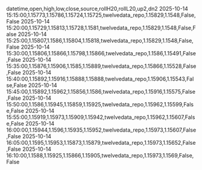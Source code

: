 datetime,open,high,low,close,source,rollH20,rollL20,up2,dn2
2025-10-14 15:15:00,1.15773,1.15786,1.15724,1.15725,twelvedata_repo,1.15829,1.1548,False,False
2025-10-14 15:20:00,1.15729,1.15813,1.15728,1.1581,twelvedata_repo,1.15829,1.1548,False,False
2025-10-14 15:25:00,1.15807,1.1586,1.15804,1.15818,twelvedata_repo,1.15829,1.1548,False,False
2025-10-14 15:30:00,1.15806,1.15866,1.15798,1.15866,twelvedata_repo,1.1586,1.15491,False,False
2025-10-14 15:35:00,1.15876,1.15906,1.1585,1.15889,twelvedata_repo,1.15866,1.15528,False,False
2025-10-14 15:40:00,1.15892,1.15916,1.15888,1.15888,twelvedata_repo,1.15906,1.15543,False,False
2025-10-14 15:45:00,1.15892,1.15962,1.15856,1.1586,twelvedata_repo,1.15916,1.15575,False,False
2025-10-14 15:50:00,1.1586,1.15945,1.15859,1.15925,twelvedata_repo,1.15962,1.15599,False,False
2025-10-14 15:55:00,1.15919,1.15973,1.15909,1.15942,twelvedata_repo,1.15962,1.15607,False,False
2025-10-14 16:00:00,1.15944,1.1596,1.15935,1.15952,twelvedata_repo,1.15973,1.15607,False,False
2025-10-14 16:05:00,1.1595,1.15953,1.15873,1.15879,twelvedata_repo,1.15973,1.15652,False,False
2025-10-14 16:10:00,1.1588,1.15925,1.15866,1.15905,twelvedata_repo,1.15973,1.1569,False,False

